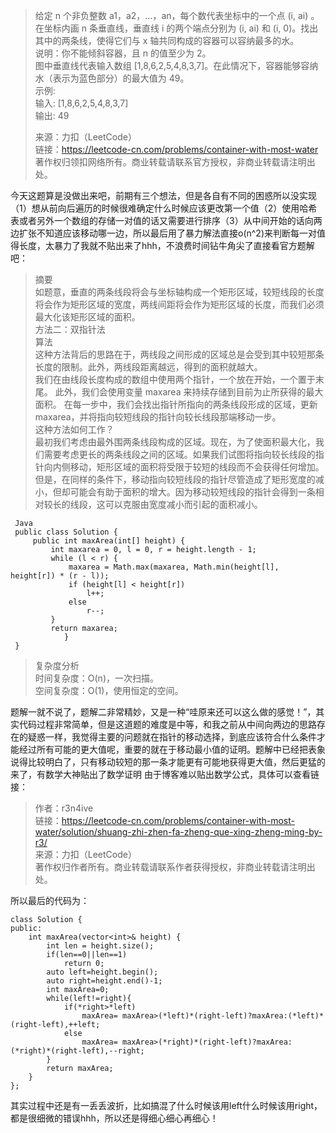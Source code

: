> 给定 n 个非负整数 a1，a2，...，an，每个数代表坐标中的一个点 (i, ai) 。在坐标内画 n 条垂直线，垂直线 i 的两个端点分别为 (i, ai) 和 (i, 0)。找出其中的两条线，使得它们与 x 轴共同构成的容器可以容纳最多的水。  
> 说明：你不能倾斜容器，且 n 的值至少为 2。  
> 图中垂直线代表输入数组 [1,8,6,2,5,4,8,3,7]。在此情况下，容器能够容纳水（表示为蓝色部分）的最大值为 49。      
> 示例:      
> 输入: [1,8,6,2,5,4,8,3,7]     
> 输出: 49       
>      
> 来源：力扣（LeetCode）       
> 链接：https://leetcode-cn.com/problems/container-with-most-water     
> 著作权归领扣网络所有。商业转载请联系官方授权，非商业转载请注明出处。      
   
今天这题算是没做出来吧，前期有三个想法，但是各自有不同的困惑所以没实现（1）想从前向后遍历的时候很难确定什么时候应该更改第一个值（2）使用哈希表或者另外一个数组的存储一对值的话又需要进行排序（3）从中间开始的话向两边扩张不知道应该移动哪一边，所以最后用了暴力解法直接o(n^2)来判断每一对值得长度，太暴力了我就不贴出来了hhh，不浪费时间钻牛角尖了直接看官方题解吧：  
> 摘要     
> 如题意，垂直的两条线段将会与坐标轴构成一个矩形区域，较短线段的长度将会作为矩形区域的宽度，两线间距将会作为矩形区域的长度，而我们必须最大化该矩形区域的面积。  
> 方法二：双指针法  
> 算法  
> 这种方法背后的思路在于，两线段之间形成的区域总是会受到其中较短那条长度的限制。此外，两线段距离越远，得到的面积就越大。  
> 我们在由线段长度构成的数组中使用两个指针，一个放在开始，一个置于末尾。 此外，我们会使用变量 maxarea 来持续存储到目前为止所获得的最大面积。 在每一步中，我们会找出指针所指向的两条线段形成的区域，更新 maxarea，并将指向较短线段的指针向较长线段那端移动一步。  
> 这种方法如何工作？  
> 最初我们考虑由最外围两条线段构成的区域。现在，为了使面积最大化，我们需要考虑更长的两条线段之间的区域。如果我们试图将指向较长线段的指针向内侧移动，矩形区域的面积将受限于较短的线段而不会获得任何增加。但是，在同样的条件下，移动指向较短线段的指针尽管造成了矩形宽度的减小，但却可能会有助于面积的增大。因为移动较短线段的指针会得到一条相对较长的线段，这可以克服由宽度减小而引起的面积减小。  
>   
```
 Java
 public class Solution {
     public int maxArea(int[] height) {
         int maxarea = 0, l = 0, r = height.length - 1;
         while (l < r) {
             maxarea = Math.max(maxarea, Math.min(height[l], height[r]) * (r - l));
             if (height[l] < height[r])
                 l++;
             else
                 r--;
         }
         return maxarea;
			}
 }
```
> 复杂度分析  
> 时间复杂度：O(n)，一次扫描。  
> 空间复杂度：O(1)，使用恒定的空间。  
  
题解一就不说了，题解二非常精妙，又是一种“哇原来还可以这么做的感觉！”，其实代码过程非常简单，但是这道题的难度是中等，和我之前从中间向两边的思路存在的疑惑一样，我觉得主要的问题就在指针的移动选择，到底应该符合什么条件才能经过所有可能的更大值呢，重要的就在于移动最小值的证明。题解中已经把表象说得比较明白了，只有移动较短的那一条才能更有可能地获得更大值，然后更猛的来了，有数学大神贴出了数学证明
由于博客难以贴出数学公式，具体可以查看链接：  
> 作者：r3n4ive   
> 链接：https://leetcode-cn.com/problems/container-with-most-water/solution/shuang-zhi-zhen-fa-zheng-que-xing-zheng-ming-by-r3/  
> 来源：力扣（LeetCode）  
> 著作权归作者所有。商业转载请联系作者获得授权，非商业转载请注明出处。  
  
所以最后的代码为：  
```
class Solution {
public:
    int maxArea(vector<int>& height) {
        int len = height.size();
        if(len==0||len==1)
            return 0;
        auto left=height.begin();
        auto right=height.end()-1;
        int maxArea=0;
        while(left!=right){
            if(*right>*left)
                maxArea= maxArea>(*left)*(right-left)?maxArea:(*left)*(right-left),++left;
            else
                maxArea= maxArea>(*right)*(right-left)?maxArea:(*right)*(right-left),--right;
        }
        return maxArea;
    }
};
```
其实过程中还是有一丢丢波折，比如搞混了什么时候该用left什么时候该用right，都是很细微的错误hhh，所以还是得细心细心再细心！  

